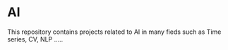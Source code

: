 # AI
This repository contains projects related to AI in many fieds such as Time series, CV, NLP .....

